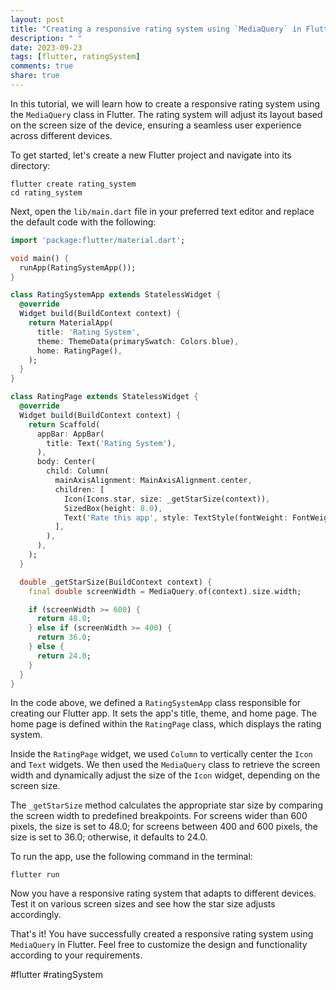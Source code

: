 ```yaml
---
layout: post
title: "Creating a responsive rating system using `MediaQuery` in Flutter"
description: " "
date: 2023-09-23
tags: [flutter, ratingSystem]
comments: true
share: true
---
```


In this tutorial, we will learn how to create a responsive rating system using the `MediaQuery` class in Flutter. The rating system will adjust its layout based on the screen size of the device, ensuring a seamless user experience across different devices.

To get started, let's create a new Flutter project and navigate into its directory:

```shell
flutter create rating_system
cd rating_system
```

Next, open the `lib/main.dart` file in your preferred text editor and replace the default code with the following:

```dart
import 'package:flutter/material.dart';

void main() {
  runApp(RatingSystemApp());
}

class RatingSystemApp extends StatelessWidget {
  @override
  Widget build(BuildContext context) {
    return MaterialApp(
      title: 'Rating System',
      theme: ThemeData(primarySwatch: Colors.blue),
      home: RatingPage(),
    );
  }
}

class RatingPage extends StatelessWidget {
  @override
  Widget build(BuildContext context) {
    return Scaffold(
      appBar: AppBar(
        title: Text('Rating System'),
      ),
      body: Center(
        child: Column(
          mainAxisAlignment: MainAxisAlignment.center,
          children: [
            Icon(Icons.star, size: _getStarSize(context)),
            SizedBox(height: 8.0),
            Text('Rate this app', style: TextStyle(fontWeight: FontWeight.bold)),
          ],
        ),
      ),
    );
  }

  double _getStarSize(BuildContext context) {
    final double screenWidth = MediaQuery.of(context).size.width;

    if (screenWidth >= 600) {
      return 48.0;
    } else if (screenWidth >= 400) {
      return 36.0;
    } else {
      return 24.0;
    }
  }
}
```

In the code above, we defined a `RatingSystemApp` class responsible for creating our Flutter app. It sets the app's title, theme, and home page. The home page is defined within the `RatingPage` class, which displays the rating system.

Inside the `RatingPage` widget, we used `Column` to vertically center the `Icon` and `Text` widgets. We then used the `MediaQuery` class to retrieve the screen width and dynamically adjust the size of the `Icon` widget, depending on the screen size.

The `_getStarSize` method calculates the appropriate star size by comparing the screen width to predefined breakpoints. For screens wider than 600 pixels, the size is set to 48.0; for screens between 400 and 600 pixels, the size is set to 36.0; otherwise, it defaults to 24.0.

To run the app, use the following command in the terminal:

```shell
flutter run
```

Now you have a responsive rating system that adapts to different devices. Test it on various screen sizes and see how the star size adjusts accordingly.

That's it! You have successfully created a responsive rating system using `MediaQuery` in Flutter. Feel free to customize the design and functionality according to your requirements.

#flutter #ratingSystem